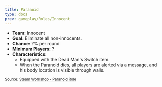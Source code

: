 ```yaml
---
title: Paranoid
type: docs
prev: gameplay/Roles/Innocent
---
```


- **Team:** Innocent
- **Goal:** Eliminate all non-innocents.
- **Chance:** ?% per round
- **Minimum Players:** ?
- **Characteristics:**
  - Equipped with the Dead Man's Switch item.
  - When the Paranoid dies, all players are alerted via a message, and his body location is visible through walls.

<small>Source: [Steam Workshop - Paranoid Role](https://steamcommunity.com/sharedfiles/filedetails/?id=3259392644)</small>
